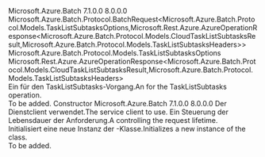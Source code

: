 <Type Name="TaskListSubtasksBatchRequest" FullName="Microsoft.Azure.Batch.Protocol.BatchRequests.TaskListSubtasksBatchRequest">
  <TypeSignature Language="C#" Value="public class TaskListSubtasksBatchRequest : Microsoft.Azure.Batch.Protocol.BatchRequest&lt;Microsoft.Azure.Batch.Protocol.Models.TaskListSubtasksOptions,Microsoft.Rest.Azure.AzureOperationResponse&lt;Microsoft.Azure.Batch.Protocol.Models.CloudTaskListSubtasksResult,Microsoft.Azure.Batch.Protocol.Models.TaskListSubtasksHeaders&gt;&gt;" />
  <TypeSignature Language="ILAsm" Value=".class public auto ansi beforefieldinit TaskListSubtasksBatchRequest extends Microsoft.Azure.Batch.Protocol.BatchRequest`2&lt;class Microsoft.Azure.Batch.Protocol.Models.TaskListSubtasksOptions, class Microsoft.Rest.Azure.AzureOperationResponse`2&lt;class Microsoft.Azure.Batch.Protocol.Models.CloudTaskListSubtasksResult, class Microsoft.Azure.Batch.Protocol.Models.TaskListSubtasksHeaders&gt;&gt;" />
  <TypeSignature Language="DocId" Value="T:Microsoft.Azure.Batch.Protocol.BatchRequests.TaskListSubtasksBatchRequest" />
  <TypeSignature Language="VB.NET" Value="Public Class TaskListSubtasksBatchRequest&#xA;Inherits BatchRequest(Of TaskListSubtasksOptions, AzureOperationResponse(Of CloudTaskListSubtasksResult, TaskListSubtasksHeaders))" />
  <TypeSignature Language="F#" Value="type TaskListSubtasksBatchRequest = class&#xA;    inherit BatchRequest&lt;TaskListSubtasksOptions, AzureOperationResponse&lt;CloudTaskListSubtasksResult, TaskListSubtasksHeaders&gt;&gt;" />
  <AssemblyInfo>
    <AssemblyName>Microsoft.Azure.Batch</AssemblyName>
    <AssemblyVersion>7.1.0.0</AssemblyVersion>
    <AssemblyVersion>8.0.0.0</AssemblyVersion>
  </AssemblyInfo>
  <Base>
    <BaseTypeName>Microsoft.Azure.Batch.Protocol.BatchRequest&lt;Microsoft.Azure.Batch.Protocol.Models.TaskListSubtasksOptions,Microsoft.Rest.Azure.AzureOperationResponse&lt;Microsoft.Azure.Batch.Protocol.Models.CloudTaskListSubtasksResult,Microsoft.Azure.Batch.Protocol.Models.TaskListSubtasksHeaders&gt;&gt;</BaseTypeName>
    <BaseTypeArguments>
      <BaseTypeArgument TypeParamName="TOptions">Microsoft.Azure.Batch.Protocol.Models.TaskListSubtasksOptions</BaseTypeArgument>
      <BaseTypeArgument TypeParamName="TResponse">Microsoft.Rest.Azure.AzureOperationResponse&lt;Microsoft.Azure.Batch.Protocol.Models.CloudTaskListSubtasksResult,Microsoft.Azure.Batch.Protocol.Models.TaskListSubtasksHeaders&gt;</BaseTypeArgument>
    </BaseTypeArguments>
  </Base>
  <Interfaces />
  <Docs>
    <summary>
            <span data-ttu-id="725af-101">Ein <see cref="T:Microsoft.Azure.Batch.Protocol.IBatchRequest" /> für den TaskListSubtasks-Vorgang.</span><span class="sxs-lookup"><span data-stu-id="725af-101">An <see cref="T:Microsoft.Azure.Batch.Protocol.IBatchRequest" /> for the TaskListSubtasks operation.</span></span>
            </summary>
    <remarks>To be added.</remarks>
  </Docs>
  <Members>
    <Member MemberName=".ctor">
      <MemberSignature Language="C#" Value="public TaskListSubtasksBatchRequest (Microsoft.Azure.Batch.Protocol.BatchServiceClient serviceClient, System.Threading.CancellationToken cancellationToken);" />
      <MemberSignature Language="ILAsm" Value=".method public hidebysig specialname rtspecialname instance void .ctor(class Microsoft.Azure.Batch.Protocol.BatchServiceClient serviceClient, valuetype System.Threading.CancellationToken cancellationToken) cil managed" />
      <MemberSignature Language="DocId" Value="M:Microsoft.Azure.Batch.Protocol.BatchRequests.TaskListSubtasksBatchRequest.#ctor(Microsoft.Azure.Batch.Protocol.BatchServiceClient,System.Threading.CancellationToken)" />
      <MemberSignature Language="F#" Value="new Microsoft.Azure.Batch.Protocol.BatchRequests.TaskListSubtasksBatchRequest : Microsoft.Azure.Batch.Protocol.BatchServiceClient * System.Threading.CancellationToken -&gt; Microsoft.Azure.Batch.Protocol.BatchRequests.TaskListSubtasksBatchRequest" Usage="new Microsoft.Azure.Batch.Protocol.BatchRequests.TaskListSubtasksBatchRequest (serviceClient, cancellationToken)" />
      <MemberType>Constructor</MemberType>
      <AssemblyInfo>
        <AssemblyName>Microsoft.Azure.Batch</AssemblyName>
        <AssemblyVersion>7.1.0.0</AssemblyVersion>
        <AssemblyVersion>8.0.0.0</AssemblyVersion>
      </AssemblyInfo>
      <Parameters>
        <Parameter Name="serviceClient" Type="Microsoft.Azure.Batch.Protocol.BatchServiceClient" />
        <Parameter Name="cancellationToken" Type="System.Threading.CancellationToken" />
      </Parameters>
      <Docs>
        <param name="serviceClient"><span data-ttu-id="725af-102">Der Dienstclient verwendet.</span><span class="sxs-lookup"><span data-stu-id="725af-102">The service client to use.</span></span></param>
        <param name="cancellationToken"><span data-ttu-id="725af-103">Ein <see cref="T:System.Threading.CancellationToken" /> Steuerung der Lebensdauer der Anforderung.</span><span class="sxs-lookup"><span data-stu-id="725af-103">A <see cref="T:System.Threading.CancellationToken" /> controlling the request lifetime.</span></span></param>
        <summary>
            <span data-ttu-id="725af-104">Initialisiert eine neue Instanz der <see cref="T:Microsoft.Azure.Batch.Protocol.BatchRequests.TaskListSubtasksBatchRequest" />-Klasse.</span><span class="sxs-lookup"><span data-stu-id="725af-104">Initializes a new instance of the <see cref="T:Microsoft.Azure.Batch.Protocol.BatchRequests.TaskListSubtasksBatchRequest" /> class.</span></span>
            </summary>
        <remarks>To be added.</remarks>
      </Docs>
    </Member>
  </Members>
</Type>